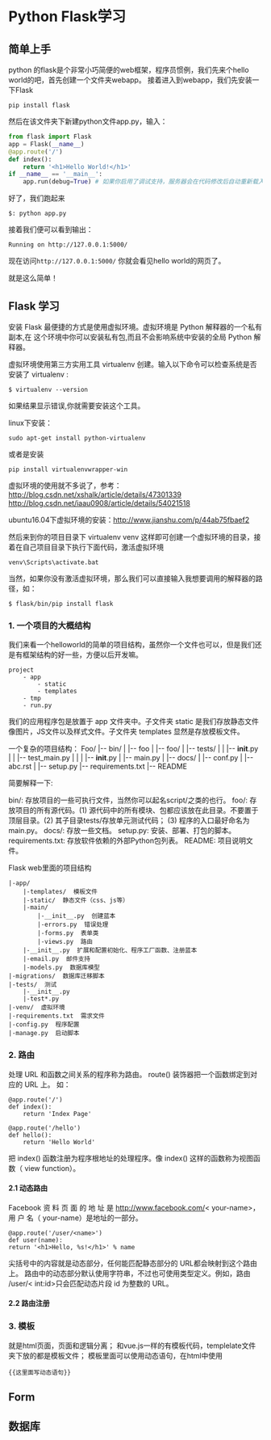 # Python Flask学习



## 简单上手

python 的flask是个非常小巧简便的web框架，程序员惯例，我们先来个hello world的吧，首先创建一个文件夹webapp。
接着进入到webapp，我们先安装一下Flask

```
pip install flask
```

然后在该文件夹下新建python文件app.py，输入：
```python
from flask import Flask
app = Flask(__name__)
@app.route('/')
def index():
    return '<h1>Hello World!</h1>'
if __name__ == '__main__':
    app.run(debug=True) # 如果你启用了调试支持，服务器会在代码修改后自动重新载入，并在发生错误时提供一个相当有用的调试器。
```
好了，我们跑起来
```
$: python app.py
```
接着我们便可以看到输出：

```
Running on http://127.0.0.1:5000/
```

现在访问`http://127.0.0.1:5000/` 你就会看见hello world的网页了。

就是这么简单！



## Flask 学习

安装 Flask 最便捷的方式是使用虚拟环境。虚拟环境是 Python 解释器的一个私有副本,在
这个环境中你可以安装私有包,而且不会影响系统中安装的全局 Python 解释器。



虚拟环境使用第三方实用工具 virtualenv 创建。输入以下命令可以检查系统是否安装了
virtualenv :

```
$ virtualenv --version
```

如果结果显示错误,你就需要安装这个工具。



linux下安装：

````
sudo apt-get install python-virtualenv
````

或者是安装

`````
pip install virtualenvwrapper-win
`````


虚拟环境的使用就不多说了，参考：http://blog.csdn.net/xshalk/article/details/47301339
http://blog.csdn.net/iaau0908/article/details/54021518

ubuntu16.04下虚拟环境的安装：http://www.jianshu.com/p/44ab75fbaef2



然后来到你的项目目录下
    virtualenv venv
这样即可创建一个虚拟环境的目录，接着在自己项目目录下执行下面代码，激活虚拟环境

    venv\Scripts\activate.bat



当然，如果你没有激活虚拟环境，那么我们可以直接输入我想要调用的解释器的路径，如：

    $ flask/bin/pip install flask


### 1. 一个项目的大概结构

我们来看一个helloworld的简单的项目结构，虽然你一个文件也可以，但是我们还是有框架结构的好一些，方便以后开发嘛。

    project
        - app
            - static
            - templates
        - tmp
        - run.py

我们的应用程序包是放置于 app 文件夹中。子文件夹 static 是我们存放静态文件像图片，JS文件以及样式文件。子文件夹 templates 显然是存放模板文件。


一个复杂的项目结构：
    Foo/
    |-- bin/
    |   |-- foo
    |
    |-- foo/
    |   |-- tests/
    |   |   |-- __init__.py
    |   |   |-- test_main.py
    |   |
    |   |-- __init__.py
    |   |-- main.py
    |
    |-- docs/
    |   |-- conf.py
    |   |-- abc.rst
    |
    |-- setup.py
    |-- requirements.txt
    |-- README

简要解释一下:

bin/: 存放项目的一些可执行文件，当然你可以起名script/之类的也行。
foo/: 存放项目的所有源代码。(1) 源代码中的所有模块、包都应该放在此目录。不要置于顶层目录。(2) 其子目录tests/存放单元测试代码； (3) 程序的入口最好命名为main.py。
docs/: 存放一些文档。
setup.py: 安装、部署、打包的脚本。
requirements.txt: 存放软件依赖的外部Python包列表。
README: 项目说明文件。

Flask web里面的项目结构

    |-app/
        |-templates/  模板文件
        |-static/  静态文件（css、js等）
        |-main/
            |-__init__.py  创建蓝本
            |-errors.py  错误处理
            |-forms.py  表单类
            |-views.py  路由
        |-__init__.py  扩展和配置初始化、程序工厂函数、注册蓝本               
        |-email.py  邮件支持
        |-models.py  数据库模型
    |-migrations/  数据库迁移脚本
    |-tests/  测试
        |-__init__.py
        |-test*.py
    |-venv/  虚拟环境
    |-requirements.txt  需求文件
    |-config.py  程序配置
    |-manage.py  启动脚本



### 2. 路由

处理 URL 和函数之间关系的程序称为路由。
route() 装饰器把一个函数绑定到对应的 URL 上。
如：
```
@app.route('/')
def index():
    return 'Index Page'

@app.route('/hello')
def hello():
    return 'Hello World'
```
把 index() 函数注册为程序根地址的处理程序。像 index() 这样的函数称为视图函数（ view function）。



#### 2.1 动态路由

Facebook 资 料 页 面 的 地 址 是 http://www.facebook.com/< your-name>， 用 户 名（ your-name）是地址的一部分。

```
@app.route('/user/<name>')
def user(name):
return '<h1>Hello, %s!</h1>' % name
```
尖括号中的内容就是动态部分，任何能匹配静态部分的 URL都会映射到这个路由上。
路由中的动态部分默认使用字符串，不过也可使用类型定义。例如，路由 /user/< int:id>只会匹配动态片段 id 为整数的 URL。

#### 2.2 路由注册



### 3. 模板



就是html页面，页面和逻辑分离；
和vue.js一样的有模板代码，templelate文件夹下放的都是模板文件；
模板里面可以使用动态语句，在html中使用

    {{这里面写动态语句}}

## Form

## 数据库